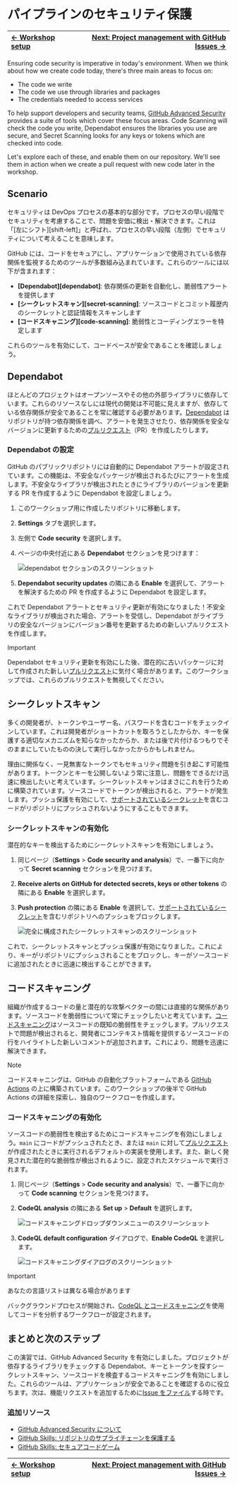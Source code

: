 # パイプラインのセキュリティ保護

| [← Workshop setup][walkthrough-previous] | [Next: Project management with GitHub Issues →][walkthrough-next] |
|:-----------------------------------|------------------------------------------:|

Ensuring code security is imperative in today's environment. When we think about how we create code today, there's three main areas to focus on:

- The code we write
- The code we use through libraries and packages
- The credentials needed to access services

To help support developers and security teams, [GitHub Advanced Security][advanced-security] provides a suite of tools which cover these focus areas. Code Scanning will check the code you write, Dependabot ensures the libraries you use are secure, and Secret Scanning looks for any keys or tokens which are checked into code.

Let's explore each of these, and enable them on our repository. We'll see them in action when we create a pull request with new code later in the workshop.

## Scenario

セキュリティは DevOps プロセスの基本的な部分です。プロセスの早い段階でセキュリティを考慮することで、問題を安価に検出・解決できます。これは「[左にシフト][shift-left]」と呼ばれ、プロセスの早い段階（左側）でセキュリティについて考えることを意味します。

GitHub には、コードをセキュアにし、アプリケーションで使用されている依存関係を監視するためのツールが多数組み込まれています。これらのツールには以下が含まれます：

- **[Dependabot][dependabot]**: 依存関係の更新を自動化し、脆弱性アラートを提供します
- **[シークレットスキャン][secret-scanning]**: ソースコードとコミット履歴内のシークレットと認証情報をスキャンします
- **[コードスキャニング][code-scanning]**: 脆弱性とコーディングエラーを特定します

これらのツールを有効にして、コードベースが安全であることを確認しましょう。

## Dependabot

ほとんどのプロジェクトはオープンソースやその他の外部ライブラリに依存しています。これらのリソースなしには現代の開発は不可能に見えますが、依存している依存関係が安全であることを常に確認する必要があります。[Dependabot][dependabot-quickstart] はリポジトリが持つ依存関係を調べ、アラートを発生させたり、依存関係を安全なバージョンに更新するための[プルリクエスト][about-prs]（PR）を作成したりします。

### Dependabot の設定

GitHub のパブリックリポジトリには自動的に Dependabot アラートが設定されています。この機能は、不安全なパッケージが検出されるたびにアラートを生成します。不安全なライブラリが検出されたときにライブラリのバージョンを更新する PR を作成するように Dependabot を設定しましょう。

1. このワークショップ用に作成したリポジトリに移動します。
1. **Settings** タブを選択します。
2. 左側で **Code security** を選択します。
3. ページの中央付近にある **Dependabot** セクションを見つけます：

    ![dependabot セクションのスクリーンショット](./images/1-dependabot.png)

4. **Dependabot security updates** の隣にある **Enable** を選択して、アラートを解決するための PR を作成するように Dependabot を設定します。

これで Dependabot アラートとセキュリティ更新が有効になりました！不安全なライブラリが検出された場合、アラートを受信し、Dependabot がライブラリの安全なバージョンにバージョン番号を更新するための新しいプルリクエストを作成します。

> [!IMPORTANT]
> Dependabot セキュリティ更新を有効にした後、潜在的に古いパッケージに対して作成された新しい[プルリクエスト][about-prs]に気付く場合があります。このワークショップでは、これらのプルリクエストを無視してください。

## シークレットスキャン

多くの開発者が、トークンやユーザー名、パスワードを含むコードをチェックインしています。これは開発者がショートカットを取ろうとしたからか、キーを保護する適切なメカニズムを知らなかったからか、または後で片付けるつもりでそのままにしていたものの決して実行しなかったからかもしれません。

理由に関係なく、一見無害なトークンでもセキュリティ問題を引き起こす可能性があります。トークンとキーを公開しないよう常に注意し、問題をできるだけ迅速に検出したいと考えています。シークレットスキャンはまさにこれを行うために構築されています。ソースコードでトークンが検出されると、アラートが発生します。プッシュ保護を有効にして、[サポートされているシークレット][supported-secrets]を含むコードがリポジトリにプッシュされないようにすることもできます。

### シークレットスキャンの有効化

潜在的なキーを検出するためにシークレットスキャンを有効にしましょう。

1. 同じページ（**Settings** > **Code security and analysis**）で、一番下に向かって **Secret scanning** セクションを見つけます。
1. **Receive alerts on GitHub for detected secrets, keys or other tokens** の隣にある **Enable** を選択します。
1. **Push protection** の隣にある **Enable** を選択して、[サポートされているシークレット][supported-secrets]を含むリポジトリへのプッシュをブロックします。

    ![完全に構成されたシークレットスキャンのスクリーンショット](./images/1-secret-scanning.png)

これで、シークレットスキャンとプッシュ保護が有効になりました。これにより、キーがリポジトリにプッシュされることをブロックし、キーがソースコードに追加されたときに迅速に検出することができます。

## コードスキャニング

組織が作成するコードの量と潜在的な攻撃ベクターの間には直接的な関係があります。ソースコードを脆弱性について常にチェックしたいと考えています。[コードスキャニング][about-code-scanning]はソースコードの既知の脆弱性をチェックします。プルリクエストで問題が検出されると、開発者にコンテキスト情報を提供するソースコードの行をハイライトした新しいコメントが追加されます。これにより、問題を迅速に解決できます。

> [!NOTE]
> コードスキャニングは、GitHub の自動化プラットフォームである [GitHub Actions][github-actions] の上に構築されています。このワークショップの後半で GitHub Actions の詳細を探索し、独自のワークフローを作成します。

### コードスキャニングの有効化

ソースコードの脆弱性を検出するためにコードスキャニングを有効にしましょう。`main` にコードがプッシュされたとき、または `main` に対して[プルリクエスト][about-prs]が作成されたときに実行されるデフォルトの実装を使用します。また、新しく発見された潜在的な脆弱性が検出されるように、設定されたスケジュールで実行されます。

1. 同じページ（**Settings** > **Code security and analysis**）で、一番下に向かって **Code scanning** セクションを見つけます。
1. **CodeQL analysis** の隣にある **Set up** > **Default** を選択します。

    ![コードスキャニングドロップダウンメニューのスクリーンショット](./images/1-code-scanning.png)

1. **CodeQL default configuration** ダイアログで、**Enable CodeQL** を選択します。

    ![コードスキャニングダイアログのスクリーンショット](./images/1-code-scanning-dialog.png)

> [!IMPORTANT]
> あなたの言語リストは異なる場合があります

バックグラウンドプロセスが開始され、[CodeQL とコードスキャニング][about-code-scanning]を使用してコードを分析するワークフローが設定されます。

## まとめと次のステップ

この演習では、GitHub Advanced Security を有効にしました。プロジェクトが依存するライブラリをチェックする Dependabot、キーとトークンを探すシークレットスキャン、ソースコードを検査するコードスキャニングを有効にしました。これらのツールは、アプリケーションが安全であることを確認するのに役立ちます。次は、機能リクエストを追加するために[Issue をファイル][walkthrough-next]する時です。

### 追加リソース

- [GitHub Advanced Security について][advanced-security-docs]
- [GitHub Skills: リポジトリのサプライチェーンを保護する][skills-supply-chain]
- [GitHub Skills: セキュアコードゲーム][skills-secure-code]

| [← Workshop setup][walkthrough-previous] | [Next: Project management with GitHub Issues →][walkthrough-next] |
|:-----------------------------------|------------------------------------------:|

[advanced-security]: https://github.com/features/security
[advanced-security-docs]: https://docs.github.com/en/get-started/learning-about-github/about-github-advanced-security
[about-code-scanning]: https://docs.github.com/en/code-security/code-scanning/automatically-scanning-your-code-for-vulnerabilities-and-errors/about-code-scanning
[about-prs]: https://docs.github.com/en/pull-requests/collaborating-with-pull-requests/proposing-changes-to-your-work-with-pull-requests/about-pull-requests
[dependabot-quickstart]: https://docs.github.com/en/code-security/getting-started/dependabot-quickstart-guide
[github-actions]: https://github.com/features/actions
[supported-secrets]: https://docs.github.com/en/code-security/secret-scanning/secret-scanning-patterns#supported-secrets
[skills-supply-chain]: https://github.com/skills/secure-repository-supply-chain
[skills-secure-code]: https://github.com/skills/secure-code-game
[walkthrough-previous]: 0-setup.md
[walkthrough-next]: 2-issues.md
